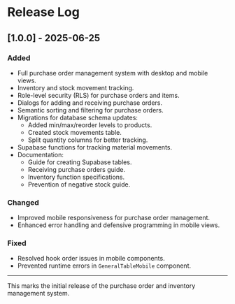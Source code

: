 # Release Log

## [1.0.0] - 2025-06-25
### Added
- Full purchase order management system with desktop and mobile views.
- Inventory and stock movement tracking.
- Role-level security (RLS) for purchase orders and items.
- Dialogs for adding and receiving purchase orders.
- Semantic sorting and filtering for purchase orders.
- Migrations for database schema updates:
  - Added min/max/reorder levels to products.
  - Created stock movements table.
  - Split quantity columns for better tracking.
- Supabase functions for tracking material movements.
- Documentation:
  - Guide for creating Supabase tables.
  - Receiving purchase orders guide.
  - Inventory function specifications.
  - Prevention of negative stock guide.

### Changed
- Improved mobile responsiveness for purchase order management.
- Enhanced error handling and defensive programming in mobile views.

### Fixed
- Resolved hook order issues in mobile components.
- Prevented runtime errors in `GeneralTableMobile` component.

---

This marks the initial release of the purchase order and inventory management system.
